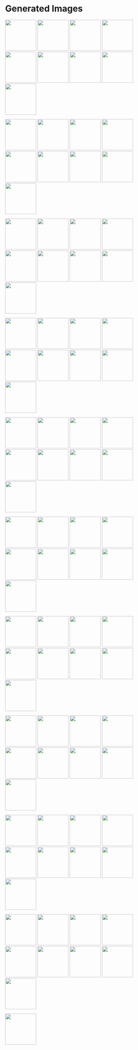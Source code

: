 # Generated Images



<img src="2025_11_01_01.webp" width="100"/> <img src="2025_11_01_02.webp" width="100"/> <img src="2025_11_01_03.webp" width="100"/> <img src="2025_11_01_04.webp" width="100"/> <img src="2025_11_01_05.webp" width="100"/> <img src="2025_11_01_06.webp" width="100"/> <img src="2025_11_01_07.webp" width="100"/> <img src="2025_11_01_08.webp" width="100"/> <img src="2025_11_01_09.webp" width="100"/>

<img src="2025_11_01_10.webp" width="100"/> <img src="2025_11_01_11.webp" width="100"/> <img src="2025_11_01_12.webp" width="100"/> <img src="2025_11_01_13.webp" width="100"/> <img src="2025_11_01_14.webp" width="100"/> <img src="2025_11_01_15.webp" width="100"/> <img src="2025_11_01_16.webp" width="100"/> <img src="2025_11_01_17.webp" width="100"/> <img src="2025_11_01_18.webp" width="100"/>

<img src="2025_11_01_19.webp" width="100"/> <img src="2025_11_01_20.webp" width="100"/> <img src="2025_11_01_21.webp" width="100"/> <img src="2025_11_01_22.webp" width="100"/> <img src="2025_11_01_23.webp" width="100"/> <img src="2025_11_01_24.webp" width="100"/> <img src="2025_11_01_25.webp" width="100"/> <img src="2025_11_01_26.webp" width="100"/> <img src="2025_11_01_27.webp" width="100"/>

<img src="2025_11_01_28.webp" width="100"/> <img src="2025_11_01_29.webp" width="100"/> <img src="2025_11_01_30.webp" width="100"/> <img src="2025_11_01_31.webp" width="100"/> <img src="2025_11_01_32.webp" width="100"/> <img src="2025_11_01_33.webp" width="100"/> <img src="2025_11_01_34.webp" width="100"/> <img src="2025_11_01_35.webp" width="100"/> <img src="2025_11_01_36.webp" width="100"/>

<img src="2025_11_01_37.webp" width="100"/> <img src="2025_11_01_38.webp" width="100"/> <img src="2025_11_01_39.webp" width="100"/> <img src="2025_11_01_40.webp" width="100"/> <img src="2025_11_01_41.webp" width="100"/> <img src="2025_11_01_42.webp" width="100"/> <img src="2025_11_01_43.webp" width="100"/> <img src="2025_11_01_44.webp" width="100"/> <img src="2025_11_01_45.webp" width="100"/>

<img src="2025_11_01_46.webp" width="100"/> <img src="2025_11_01_47.webp" width="100"/> <img src="2025_11_01_48.webp" width="100"/> <img src="2025_11_01_49.webp" width="100"/> <img src="2025_11_01_50.webp" width="100"/> <img src="2025_11_01_51.webp" width="100"/> <img src="2025_11_01_52.webp" width="100"/> <img src="2025_11_01_53.webp" width="100"/> <img src="2025_11_01_54.webp" width="100"/>

<img src="2025_11_01_55.webp" width="100"/> <img src="2025_11_01_56.webp" width="100"/> <img src="2025_11_01_57.webp" width="100"/> <img src="2025_11_01_58.webp" width="100"/> <img src="2025_11_01_59.webp" width="100"/> <img src="2025_11_01_60.webp" width="100"/> <img src="2025_11_01_61.webp" width="100"/> <img src="2025_11_01_62.webp" width="100"/> <img src="2025_11_01_63.webp" width="100"/>

<img src="2025_11_01_64.webp" width="100"/> <img src="2025_11_01_65.webp" width="100"/> <img src="2025_11_01_66.webp" width="100"/> <img src="2025_11_01_67.webp" width="100"/> <img src="2025_11_01_68.webp" width="100"/> <img src="2025_11_01_69.webp" width="100"/> <img src="2025_11_01_70.webp" width="100"/> <img src="2025_11_01_71.webp" width="100"/> <img src="2025_11_01_72.webp" width="100"/>

<img src="2025_11_01_73.webp" width="100"/> <img src="2025_11_01_74.webp" width="100"/> <img src="2025_11_01_75.webp" width="100"/> <img src="2025_11_01_76.webp" width="100"/> <img src="2025_11_01_77.webp" width="100"/> <img src="2025_11_01_78.webp" width="100"/> <img src="2025_11_01_79.webp" width="100"/> <img src="2025_11_01_80.webp" width="100"/> <img src="2025_11_01_81.webp" width="100"/>

<img src="2025_11_01_82.webp" width="100"/> <img src="2025_11_01_83.webp" width="100"/> <img src="2025_11_01_84.webp" width="100"/> <img src="2025_11_01_85.webp" width="100"/> <img src="2025_11_01_86.webp" width="100"/> <img src="2025_11_01_87.webp" width="100"/> <img src="2025_11_01_88.webp" width="100"/> <img src="2025_11_01_89.webp" width="100"/> <img src="2025_11_01_90.webp" width="100"/>

<img src="2025_11_01_91.webp" width="100"/>